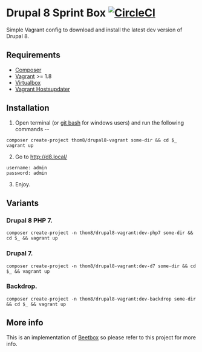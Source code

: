 # Drupal 8 Sprint Box [![CircleCI](https://circleci.com/gh/thom8/drupal8-vagrant.svg?style=svg)](https://circleci.com/gh/thom8/drupal8-vagrant)

Simple Vagrant config to download and install the latest dev version of Drupal 8.

## Requirements

* [Composer](https://getcomposer.org/download/)
* [Vagrant](https://www.vagrantup.com/) >= 1.8
* [Virtualbox](https://www.virtualbox.org/)
* [Vagrant Hostsupdater](https://github.com/cogitatio/vagrant-hostsupdater)

## Installation

  1. Open terminal (or [git bash](https://msysgit.github.io/) for windows users) and run the following commands --

  ```
  composer create-project thom8/drupal8-vagrant some-dir && cd $_
  vagrant up
  ```

  2. Go to http://d8.local/

  ```
  username: admin
  password: admin
  ```

  3. Enjoy.

## Variants

### Drupal 8 PHP 7.

```
composer create-project -n thom8/drupal8-vagrant:dev-php7 some-dir && cd $_ && vagrant up
```

### Drupal 7.

```
composer create-project -n thom8/drupal8-vagrant:dev-d7 some-dir && cd $_ && vagrant up
```

### Backdrop.

```
composer create-project -n thom8/drupal8-vagrant:dev-backdrop some-dir && cd $_ && vagrant up
```

## More info

This is an implementation of [Beetbox](https://github.com/beetboxvm/beetbox) so please refer to this project for more info.
